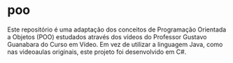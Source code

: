 # poo
Este repositório é uma adaptação dos conceitos de Programação Orientada a Objetos (POO) estudados através dos vídeos do Professor Gustavo Guanabara do Curso em Vídeo. Em vez de utilizar a linguagem Java, como nas videoaulas originais, este projeto foi desenvolvido em C#.
